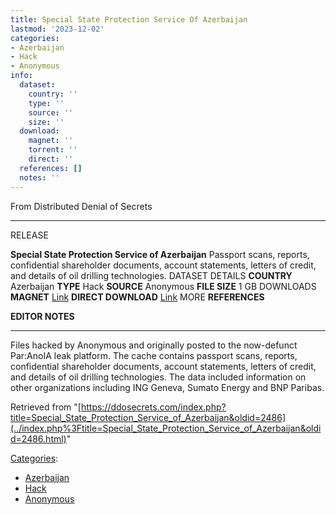 ```yaml
---
title: Special State Protection Service Of Azerbaijan
lastmod: '2023-12-02'
categories:
- Azerbaijan
- Hack
- Anonymous
info:
  dataset:
    country: ''
    type: ''
    source: ''
    size: ''
  download:
    magnet: ''
    torrent: ''
    direct: ''
  references: []
  notes: ''
---
```




From Distributed Denial of Secrets

---
RELEASE

**Special State Protection Service of Azerbaijan**
Passport scans, reports, confidential shareholder documents, account statements, letters of credit, and details of oil drilling technologies.
DATASET DETAILS
**COUNTRY** Azerbaijan
**TYPE** Hack
**SOURCE** Anonymous
**FILE SIZE** 1 GB
DOWNLOADS
**MAGNET** [Link](magnet:?xt=urn:btih:96e0054cb1c53c5e17b6989971286274f404cafc&tr=udp://tracker.leechers-paradise.org:6969&tr=udp://zer0day.ch:1337&tr=udp://open.demonii.com:1337&tr=udp://tracker.coppersurfer.tk:6969&tr=udp://exodus.desync.com:6969)
**DIRECT DOWNLOAD** [Link](https://data.ddosecrets.com/Special%20State%20Protection%20Service%20of%20Azerbaijan/)
MORE
**REFERENCES**

**EDITOR NOTES**

---

Files hacked by Anonymous and originally posted to the now-defunct
Par:AnoIA leak platform. The cache contains passport scans, reports,
confidential shareholder documents, account statements, letters of
credit, and details of oil drilling technologies. The data included
information on other organizations including ING Geneva, Sumato Energy
and BNP Paribas.

Retrieved from
"[https://ddosecrets.com/index.php?title=Special_State_Protection_Service_of_Azerbaijan&oldid=2486](../index.php%3Ftitle=Special_State_Protection_Service_of_Azerbaijan&oldid=2486.html)"

[Categories](./Special:Categories.html "Special:Categories"):

- [Azerbaijan](./Category:Azerbaijan.html "Category:Azerbaijan")
- [Hack](./Category:Hack.html "Category:Hack")
- [Anonymous](./Category:Anonymous.html "Category:Anonymous")
